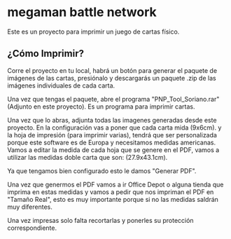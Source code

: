 
# megaman battle network

Este es un proyecto para imprimir un juego de cartas físico.

## ¿Cómo Imprimir?
Corre el proyecto en tu local, habrá un botón para generar el paquete de imágenes de las cartas, presiónalo y descargarás un paquete .zip de las imágenes individuales de cada carta.

Una vez que tengas el paquete, abre el programa "PNP_Tool_Soriano.rar" (Adjunto en este proyecto).
Es un programa para imprimir cartas.

Una vez que lo abras, adjunta todas las imagenes generadas desde este proyecto.
En la configuración vas a poner que cada carta mida (9x6cm).
y la hoja de impresión (para imprimir varias), tendrá que ser personalizada porque este software es de Europa y necesitamos medidas americanas.
Vamos a editar la medida de cada hoja que se genere en el PDF, vamos a utilizar las medidas doble carta que son: (27.9x43.1cm).

Ya que tengamos bien configurado esto le damos "Generar PDF".

Una vez que genermos el PDF vamos a ir Office Depot o alguna tienda que imprima en estas medidas y vamos a pedir que nos impriman el PDF en "Tamaño Real", esto es muy importante porque si no las medidas saldrán muy diferentes.

Una vez impresas solo falta recortarlas y ponerles su protección correspondiente.